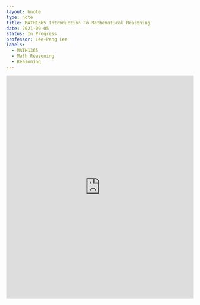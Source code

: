 ```yaml
---
layout: hnote
type: note
title: MATH1365 Introduction To Mathematical Reasoning
date: 2021-09-05
status: In Progress
professor: Lee-Peng Lee 
labels:
  - MATH1365
  - Math Reasoning
  - Reasoning
---
```

<iframe src="https://drive.google.com/embeddedfolderview?id=1Buf6toaCUZI5kfYuPi4szGqQdkeCf-F2#list" style="width:100%; height:600px; border:0;"></iframe>
